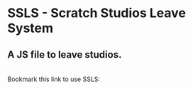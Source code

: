 # SSLS - Scratch Studios Leave System
## A JS file to leave studios.
<br>
Bookmark this link to use SSLS: 
